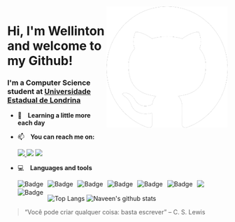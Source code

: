 
<img align="right" src="./images/white-cat.png" alt="white-github-cat" width=55% height=55% />

# Hi, I'm Wellinton and welcome to my Github!

### I'm a Computer Science student at [Universidade Estadual de Londrina](https://portal.uel.br/home/)

- 🔭 **Learning a little more each day**
- 📫 **You can reach me on:**

    <a href="https://www.linkedin.com/in/wellinton-piassa/">
        <img src="https://img.shields.io/badge/Wellinton Piassa-%230077B5.svg?&style=for-the-badge&logo=linkedin&logoColor=white" >
    </a> 
    <img src="https://img.shields.io/badge/wellintonpiassa@hotmail.com-%23D14836.svg?&style=for-the-badge&logo=gmail&logoColor=white" href="yobasu2015@gmail.com">
    <img src="https://img.shields.io/badge/wellinton.piassa@uel.br-%23D14836.svg?&style=for-the-badge&logo=gmail&logoColor=white" href="yobasu2015@gmail.com">

- 💻 **Languages and tools**

  <img src="https://img.shields.io/badge/C%20-%2300599C.svg?&style=for-the-badge&logo=c%2B%2B&logoColor=white">     <img alt="Badge" style="float: left; margin-right: 10px;"  src="https://img.shields.io/badge/html5%20-%23E34F26.svg?&style=for-the-badge&logo=html5&logoColor=white"/> <img alt="Badge" style="float: left; margin-right: 10px;"  src="https://img.shields.io/badge/css3%20-%231572B6.svg?&style=for-the-badge&logo=css3&logoColor=white"/> <img alt="Badge" style="float: left; margin-right: 10px;"  src="https://img.shields.io/badge/javascript%20-%23323330.svg?&style=for-the-badge&logo=javascript&logoColor=%23F7DF1E"/> <img alt="Badge" style="float: left; margin-right: 10px;"  src="https://img.shields.io/badge/bootstrap%20-%23563D7C.svg?&style=for-the-badge&logo=bootstrap&logoColor=white"/> <img alt="Badge" style="float: left; margin-right: 10px;"  src="https://img.shields.io/badge/Java%20-%23000.svg?&style=for-the-badge&logo=Java&logoColor=white"/> <img alt="Badge" style="float: left; margin-right: 10px;" src="https://img.shields.io/badge/python%20-%2314354C.svg?&style=for-the-badge&logo=python&logoColor=white"/>
  <img alt="Badge" style="float: left; margin-right: 10px;"  src ="https://img.shields.io/badge/Figma-%2302569B.svg?&style=for-the-badge&logo=figma&logoColor=white"/> 
  
![Top Langs](https://github-readme-stats.vercel.app/api/top-langs/?username=wellintonpiassa&show_icons=true&theme=merko)  ![Naveen's github stats](https://github-readme-stats.vercel.app/api?username=wellintonpiassa&show_icons=true&theme=merko&hide=["contribs","issues"])


> “Você pode criar qualquer coisa: basta escrever” – C. S. Lewis
